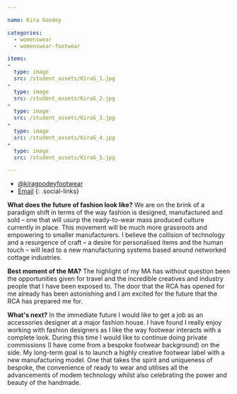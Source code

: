 ```yaml
---

name: Kira Goodey

categories:
  - womenswear
  - womenswear-footwear

items:
-
  type: image
  src: /student_assets/KiraG_1.jpg
-
  type: image
  src: /student_assets/KiraG_2.jpg
-
  type: image
  src: /student_assets/KiraG_3.jpg
-
  type: image
  src: /student_assets/KiraG_4.jpg
-
  type: image
  src: /student_assets/KiraG_5.jpg

---
```

* [@kiragoodeyfootwear](https://www.instagram.com/kiragoodeyfootwear/)
* [Email](mailto:kira.goodey@network.rca.ac.uk)
{: .social-links}

**What does the future of fashion look like?**
We are on the brink of a paradigm shift in terms of the way fashion is designed, manufactured and sold – one that will usurp the ready-to-wear mass produced culture currently in place. This movement will be much more grassroots and empowering to smaller manufacturers. I believe the collision of technology and a resurgence of craft – a desire for personalised items and the human touch – will lead to a new manufacturing systems based around networked cottage industries.

**Best moment of the MA?**
The highlight of my MA has without question been the opportunities given for travel and the incredible creatives and industry people that I have been exposed to. The door that the RCA has opened for me already has been astonishing and I am excited for the future that the RCA has prepared me for.

**What's next?**
In the immediate future I would like to get a job as an accessories designer at a major fashion house. I have found I really enjoy working with fashion designers as I like the way footwear interacts with a complete look. During this time I would like to continue doing private commissions (I have come from a bespoke footwear background) on the side. My long-term goal is to launch a highly creative footwear label with a new manufacturing model. One that takes the spirit and uniqueness of bespoke, the convenience of ready to wear and utilises all the advancements of modem technology whilst also celebrating the power and beauty of the handmade.
